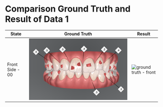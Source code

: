 # Comparison Ground Truth and Result of Data 1

State | Ground Truth | Result
--- | --- | ---
Front Side - 00 | ![ground truth - front](https://github.com/s-triar/tooth-aligner/blob/main/comparison_image/TOOTH_MOTION/SN/GT/SN/DEPAN%20-%2000.png?raw=true) | ![ground truth - front](https://github.com/s-triar/tooth-aligner/blob/main/comparison_image/TOOTH_MOTION/SN/SC/SN/DEPAN+-+00.png)
